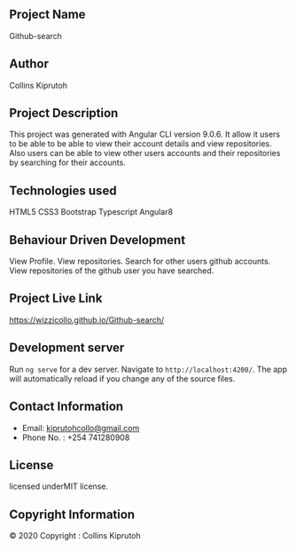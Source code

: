 
## Project Name
Github-search

## Author
Collins Kiprutoh

## Project Description
This project was generated with Angular CLI version 9.0.6. It allow it users to be able to be able to view their account details and view repositories. Also users can be able to view other users accounts and their repositories by searching for their accounts.

## Technologies used
HTML5
CSS3
Bootstrap
Typescript
Angular8

## Behaviour Driven Development
View Profile.
View repositories.
Search for other users github accounts.
View repositories of the github user you have searched.

## Project Live Link
https://wizzicollo.github.io/Github-search/

## Development server
Run `ng serve` for a dev server. Navigate to `http://localhost:4200/`. The app will automatically reload if you change any of the source files.

## Contact Information
- Email: kiprutohcollo@gmail.com
- Phone No. : +254 741280908

## License
licensed underMIT license.

## Copyright Information
 © 2020 Copyright : Collins Kiprutoh
